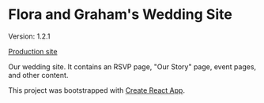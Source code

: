 # Flora and Graham's Wedding Site

Version: 1.2.1

[Production site](https://flora-and-grahams-wedding.grahamnessler.now.sh/)

Our wedding site. It contains an RSVP page, "Our Story" page, event pages, and other content.

This project was bootstrapped with [Create React App](https://github.com/facebook/create-react-app).
